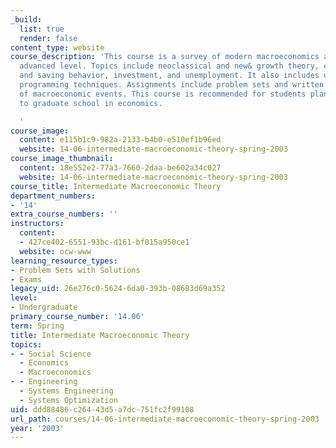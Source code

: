 ```yaml
---
_build:
  list: true
  render: false
content_type: website
course_description: 'This course is a survey of modern macroeconomics at a fairly
  advanced level. Topics include neoclassical and new& growth theory, consumption
  and saving behavior, investment, and unemployment. It also includes use of the dynamic
  programming techniques. Assignments include problem sets and written discussions
  of macroeconomic events. This course is recommended for students planning to apply
  to graduate school in economics.

  '
course_image:
  content: e115b1c9-982a-2133-b4b0-e510ef1b96ed
  website: 14-06-intermediate-macroeconomic-theory-spring-2003
course_image_thumbnail:
  content: 18e552e2-77a3-7660-2daa-be602a34c027
  website: 14-06-intermediate-macroeconomic-theory-spring-2003
course_title: Intermediate Macroeconomic Theory
department_numbers:
- '14'
extra_course_numbers: ''
instructors:
  content:
  - 427ce402-6551-93bc-d161-bf015a950ce1
  website: ocw-www
learning_resource_types:
- Problem Sets with Solutions
- Exams
legacy_uid: 26e276c0-5624-6da0-393b-08683d69a352
level:
- Undergraduate
primary_course_number: '14.06'
term: Spring
title: Intermediate Macroeconomic Theory
topics:
- - Social Science
  - Economics
  - Macroeconomics
- - Engineering
  - Systems Engineering
  - Systems Optimization
uid: ddd88486-c264-43d5-a7dc-751fc2f99108
url_path: courses/14-06-intermediate-macroeconomic-theory-spring-2003
year: '2003'
---
```

